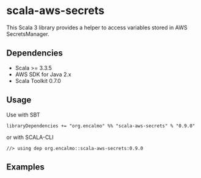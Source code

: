 # scala-aws-secrets

This Scala 3 library provides a helper to access variables stored in AWS SecretsManager.

## Dependencies

- Scala >= 3.3.5
- AWS SDK for Java 2.x
- Scala Toolkit 0.7.0

## Usage

Use with SBT

    libraryDependencies += "org.encalmo" %% "scala-aws-secrets" % "0.9.0"

or with SCALA-CLI

    //> using dep org.encalmo::scala-aws-secrets:0.9.0

## Examples